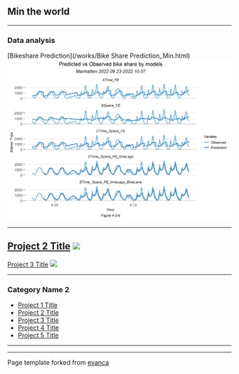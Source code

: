 ## Min the world

------------------------------------------------------------------------

### Data analysis

[Bikeshare Prediction](/works/Bike Share Prediction_Min.html) <img src="images/Bikeshare_main.png?raw=true"/>

---
[Project 2 Title](/pdf/sample_presentation.pdf)
<img src="images/dummy_thumbnail.jpg?raw=true"/>
---

[Project 3 Title](http://example.com/) <img src="images/dummy_thumbnail.jpg?raw=true"/>

------------------------------------------------------------------------

### Category Name 2

-   [Project 1 Title](http://example.com/)
-   [Project 2 Title](http://example.com/)
-   [Project 3 Title](http://example.com/)
-   [Project 4 Title](http://example.com/)
-   [Project 5 Title](http://example.com/)

------------------------------------------------------------------------

------------------------------------------------------------------------

<p style="font-size:11px">

Page template forked from <a href="https://github.com/evanca/quick-portfolio">evanca</a>

</p>

<!-- Remove above link if you don't want to attibute -->
